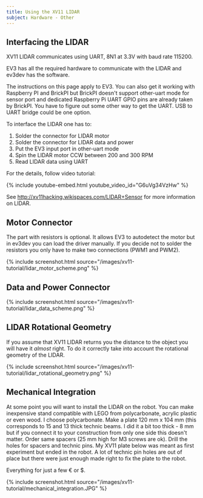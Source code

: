 ```yaml
---
title: Using the XV11 LIDAR
subject: Hardware - Other
---
```


## Interfacing the LIDAR

XV11 LIDAR communicates using UART, 8N1 at 3.3V with baud rate 115200.

EV3 has all the required hardware to communicate with the LIDAR and ev3dev has the software.

<div class="alert alert-warning">
    <span class="glyphicon glyphicon-alert"></span>
    The instructions on this page apply to EV3.
	You can also get it working with Raspberry PI and BrickPI but BrickPI doesn't support other-uart mode for sensor port and dedicated Raspberry Pi UART GPIO pins are already taken by BrickPI.
	You have to figure out some other way to get the UART. USB to UART bridge could be one option. 
</div>

To interface the LIDAR one has to:

1. Solder the connector for LIDAR motor
2. Solder the connector for LIDAR data and power
3. Put the EV3 input port in other-uart mode
4. Spin the LIDAR motor CCW between 200 and 300 RPM
5. Read LIDAR data using UART 

For the details, follow video tutorial:

{% include youtube-embed.html youtube_video_id="G6uVg34VzHw" %}

See <http://xv11hacking.wikispaces.com/LIDAR+Sensor> for more information on LIDAR.

## Motor Connector

The part with resistors is optional. It allows EV3 to autodetect the motor but in ev3dev you can load the driver manually. 
If you decide not to solder the resistors you only have to make two connections (PWM1 and PWM2).

{% include screenshot.html source="/images/xv11-tutorial/lidar_motor_scheme.png" %}

## Data and Power Connector

{% include screenshot.html source="/images/xv11-tutorial/lidar_data_scheme.png" %}

## LIDAR Rotational Geometry

If you assume that XV11 LIDAR returns you the distance to the object you will have it *almost* right. To do it correctly take into account the rotational geometry of the LIDAR.

{% include screenshot.html source="/images/xv11-tutorial/lidar_rotational_geometry.png" %}

## Mechanical Integration

At some point you will want to install the LIDAR on the robot. You can make inexpensive stand compatible with LEGO from polycarbonate, acrylic plastic or even wood.
I choose polycarbonate. Make a plate 120 mm x 104 mm (this corresponds to 15 and 13 thick technic beams. I did it a bit too thick - 8 mm but if you connect it to your construction from only one side this doesn't matter.
Order same spacers (25 mm high for M3 screws are ok). Drill the holes for spacers and technic pins. My XV11 plate below was meant as first experiment but ended in the robot. A lot of technic pin holes are out of place but there were just enough made right to fix the plate to the robot.

Everything for just a few € or $. 

{% include screenshot.html source="/images/xv11-tutorial/mechanical_integration.JPG" %}